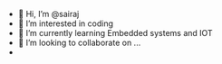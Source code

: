 - 👋 Hi, I’m @sairaj
- 👀 I’m interested in coding 
- 🌱 I’m currently learning Embedded systems and IOT
- 💞️ I’m looking to collaborate on ...
-  

<!---
sairajc/sairajc is a ✨ special ✨ repository because its `README.md` (this file) appears on your GitHub profile.
You can click the Preview link to take a look at your changes.
--->
